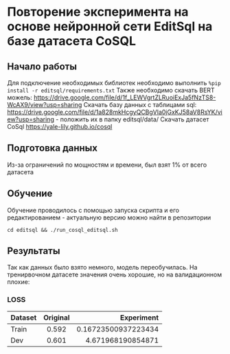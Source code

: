 # Повторение эксперимента на основе нейронной сети EditSql на базе датасета CoSQL
## Начало работы
Для подключение необходимых библиотек необходимо выполнить `%pip install -r editsql/requirements.txt`
Также необходимо скачать BERT можель: https://drive.google.com/file/d/1f_LEWVgrtZLRuoiExJa5fNzTS8-WcAX9/view?usp=sharing
Скачать базу данных с таблицами sql: https://drive.google.com/file/d/1a828mkHcgyQCBgVla0jGxKJ58aV8RsYK/view?usp=sharing - положить их в папку editsql/data/
Скачать датасет CoSql https://yale-lily.github.io/cosql
## Подготовка данных
Из-за ограничений по мощностям и времени, был взят 1% от всего датасета
## Обучение 
Обучение проводилось с помощью запуска скрипта и его редактированием - актуальную версию можно найти в репозитории
```
cd editsql && ./run_cosql_editsql.sh
```
## Результаты
Так как данных было взято немного, модель переобучилась. На тренирвочном датасете значения очень хорошие, но на валидационном плохие:
### LOSS
| Dataset   |      Original      |  Experiment |
|----------|:-------------:|------:|
| Train |  0.592 | 0.16723500937223434 |
| Dev |    0.601   |  4.671968190854871  |
